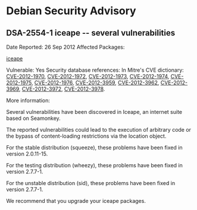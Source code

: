 
Debian Security Advisory
========================


DSA-2554-1 iceape -- several vulnerabilities
--------------------------------------------



Date Reported:
26 Sep 2012
Affected Packages:

[iceape](https://packages.debian.org/src:iceape)

Vulnerable:
Yes
Security database references:
In Mitre's CVE dictionary: [CVE-2012-1970](https://security-tracker.debian.org/tracker/CVE-2012-1970), [CVE-2012-1972](https://security-tracker.debian.org/tracker/CVE-2012-1972), [CVE-2012-1973](https://security-tracker.debian.org/tracker/CVE-2012-1973), [CVE-2012-1974](https://security-tracker.debian.org/tracker/CVE-2012-1974), [CVE-2012-1975](https://security-tracker.debian.org/tracker/CVE-2012-1975), [CVE-2012-1976](https://security-tracker.debian.org/tracker/CVE-2012-1976), [CVE-2012-3959](https://security-tracker.debian.org/tracker/CVE-2012-3959), [CVE-2012-3962](https://security-tracker.debian.org/tracker/CVE-2012-3962), [CVE-2012-3969](https://security-tracker.debian.org/tracker/CVE-2012-3969), [CVE-2012-3972](https://security-tracker.debian.org/tracker/CVE-2012-3972), [CVE-2012-3978](https://security-tracker.debian.org/tracker/CVE-2012-3978).  

More information:

Several vulnerabilities have been discovered in Iceape, an internet suite based
on Seamonkey.


The reported vulnerabilities could lead to the execution of arbitrary
code or the bypass of content-loading restrictions via the location
object.


For the stable distribution (squeeze), these problems have been fixed in
version 2.0.11-15.


For the testing distribution (wheezy), these problems have been fixed in
version 2.7.7-1.


For the unstable distribution (sid), these problems have been fixed in
version 2.7.7-1.


We recommend that you upgrade your iceape packages.





